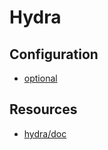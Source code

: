 # Hydra

## Configuration

- [optional](https://hydra.cc/docs/patterns/specializing_config/#optional)

## Resources

- [hydra/doc](https://hydra.cc/docs/intro/)